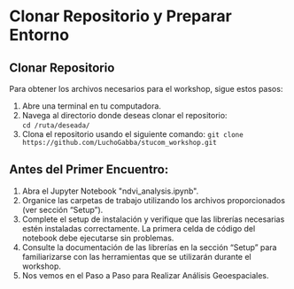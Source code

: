 # Clonar Repositorio y Preparar Entorno

## Clonar Repositorio

Para obtener los archivos necesarios para el workshop, sigue estos pasos:

1.  Abre una terminal en tu computadora.
2.	Navega al directorio donde deseas clonar el repositorio:\
    `cd /ruta/deseada/`
3.	Clona el repositorio usando el siguiente comando:
    `git clone https://github.com/LuchoGabba/stucom_workshop.git`


## Antes del Primer Encuentro:

1. Abra el Jupyter Notebook "ndvi_analysis.ipynb".
2. Organice las carpetas de trabajo utilizando los archivos proporcionados (ver sección “Setup”).
3. Complete el setup de instalación y verifique que las librerías necesarias estén instaladas correctamente. La primera celda de código del notebook debe ejecutarse sin problemas.
4. Consulte la documentación de las librerías en la sección “Setup” para familiarizarse con las herramientas que se utilizarán durante el workshop.
5. Nos vemos en el Paso a Paso para Realizar Análisis Geoespaciales.